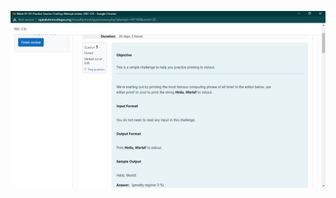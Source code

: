 ![image alt](https://github.com/Kirithick-raja/PUC-manual/blob/f8bfb722a35f24cbc22306a3a0e94865454e0ab9/week-01-S01/Week-01-01-Practice%20Session-Coding_%20Attempt%20review%20_%20REC-CIS%20-%20Google%20Chrome%2012-01-2025%2011_13_11.png)
